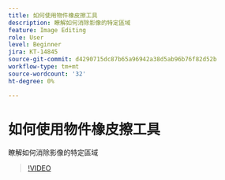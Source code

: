 ```yaml
---
title: 如何使用物件橡皮擦工具
description: 瞭解如何消除影像的特定區域
feature: Image Editing
role: User
level: Beginner
jira: KT-14845
source-git-commit: d4290715dc87b65a96942a38d5ab96b76f82d52b
workflow-type: tm+mt
source-wordcount: '32'
ht-degree: 0%

---
```


# 如何使用物件橡皮擦工具

瞭解如何消除影像的特定區域

>[!VIDEO](https://video.tv.adobe.com/v/3427019?quality=12&learn=on&hidetitle=true)
